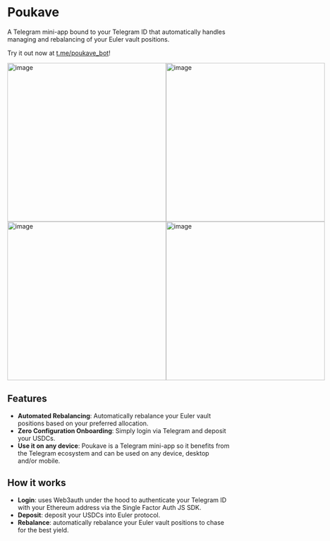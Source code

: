 # Poukave

A Telegram mini-app bound to your Telegram ID that automatically handles managing and rebalancing of your Euler vault positions.

Try it out now at [t.me/poukave_bot](https://t.me/poukave_bot/rebalencer)!

<div style="display: flex; justify-content: start; width: 100%">
  <img alt="image" width="360px" src="https://github.com/user-attachments/assets/f0858188-8ba6-4988-9b1d-f5efaf22a40b">
  <img alt="image" width="360px" src="https://github.com/user-attachments/assets/9fd11241-816b-4e49-b4cb-790e0ccac2e1">
</div>

<div style="display: flex; justify-content: start; width: 100%">
  <img alt="image" width="360px" src="https://github.com/user-attachments/assets/0e2c69d5-5c84-4311-a726-ac84b5698120">
  <img alt="image" width="360px" src="https://github.com/user-attachments/assets/7f2bda62-787e-44aa-977e-da1136b66d41">
</div>

## Features

- **Automated Rebalancing**: Automatically rebalance your Euler vault positions based on your preferred allocation.
- **Zero Configuration Onboarding**: Simply login via Telegram and deposit your USDCs.
- **Use it on any device**: Poukave is a Telegram mini-app so it benefits from the Telegram ecosystem and can be used on any device, desktop and/or mobile.

## How it works

- **Login**: uses Web3auth under the hood to authenticate your Telegram ID with your Ethereum address via the Single Factor Auth JS SDK.
- **Deposit**: deposit your USDCs into Euler protocol.
- **Rebalance**: automatically rebalance your Euler vault positions to chase for the best yield.
